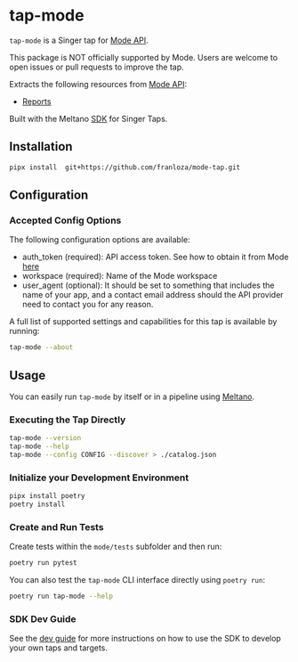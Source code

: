 # tap-mode

`tap-mode` is a Singer tap for [Mode API](https://mode.com/developer/api-reference/).

This package is NOT officially supported by Mode. Users are welcome to open issues or pull requests to improve the tap.

Extracts the following resources from [Mode API](https://mode.com/developer/api-reference/):
- [Reports](https://mode.com/developer/api-reference/analytics/reports/)

Built with the Meltano [SDK](https://gitlab.com/meltano/sdk) for Singer Taps.

## Installation

```bash
pipx install  git+https://github.com/franloza/mode-tap.git
```

## Configuration

### Accepted Config Options

The following configuration options are available:

- auth_token (required): API access token. See how to obtain it from Mode [here](https://mode.com/developer/api-reference/authentication/)
- workspace (required): Name of the Mode workspace
- user_agent (optional): It should be set to something that includes the name of your app, and a contact email address should the API provider need to contact you for any reason.

A full list of supported settings and capabilities for this
tap is available by running:

```bash
tap-mode --about
```

## Usage

You can easily run `tap-mode` by itself or in a pipeline using [Meltano](www.meltano.com).

### Executing the Tap Directly

```bash
tap-mode --version
tap-mode --help
tap-mode --config CONFIG --discover > ./catalog.json
```

### Initialize your Development Environment

```bash
pipx install poetry
poetry install
```

### Create and Run Tests

Create tests within the `mode/tests` subfolder and
  then run:

```bash
poetry run pytest
```

You can also test the `tap-mode` CLI interface directly using `poetry run`:

```bash
poetry run tap-mode --help
```

### SDK Dev Guide

See the [dev guide](https://sdk.meltano.com/en/latest/dev_guide.html) for more instructions on how to use the SDK to 
develop your own taps and targets.
